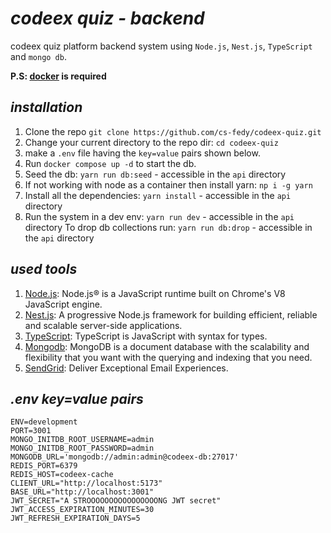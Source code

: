 # _**codeex quiz - backend**_

codeex quiz platform backend system using `Node.js`, `Nest.js`, `TypeScript` and `mongo db`.

**P.S: [docker](https://www.docker.com/) is required**

## _**installation**_

1. Clone the repo `git clone https://github.com/cs-fedy/codeex-quiz.git`
2. Change your current directory to the repo dir: `cd codeex-quiz`
3. make a `.env` file having the `key=value` pairs shown below.
4. Run `docker compose up -d` to start the db.
5. Seed the db: `yarn run db:seed` - accessible in the `api` directory
6. If not working with node as a container then install yarn: `np i -g yarn`
7. Install all the dependencies: `yarn install` - accessible in the `api` directory
8. Run the system in a dev env: `yarn run dev` - accessible in the `api` directory
   To drop db collections run: `yarn run db:drop` - accessible in the `api` directory

## _**used tools**_

1. [Node.js](https://nodejs.org/en/): Node.js® is a JavaScript runtime built on Chrome's V8 JavaScript engine.
2. [Nest.js](https://nestjs.com/): A progressive Node.js framework for building efficient, reliable and scalable server-side applications.
3. [TypeScript](https://www.typescriptlang.org/): TypeScript is JavaScript with syntax for types.
4. [Mongodb](https://www.mongodb.com/): MongoDB is a document database with the scalability and flexibility that you want with the querying and indexing that you need.
5. [SendGrid](https://sendgrid.com/): Deliver Exceptional Email Experiences.

## _**.env key=value pairs**_

```
ENV=development
PORT=3001
MONGO_INITDB_ROOT_USERNAME=admin
MONGO_INITDB_ROOT_PASSWORD=admin
MONGODB_URL='mongodb://admin:admin@codeex-db:27017'
REDIS_PORT=6379
REDIS_HOST=codeex-cache
CLIENT_URL="http://localhost:5173"
BASE_URL="http://localhost:3001"
JWT_SECRET="A STROOOOOOOOOOOOOOOONG JWT secret"
JWT_ACCESS_EXPIRATION_MINUTES=30
JWT_REFRESH_EXPIRATION_DAYS=5
```
